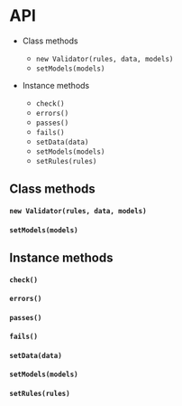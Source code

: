 # API

* Class methods
	* `new Validator(rules, data, models)`
	* `setModels(models)`

* Instance methods

	* `check()`
	* `errors()`
	* `passes()`
	* `fails()`
	* `setData(data)`
	* `setModels(models)`
	* `setRules(rules)`

## Class methods

#### `new Validator(rules, data, models)`

#### `setModels(models)`


## Instance methods

#### `check()`

#### `errors()`

#### `passes()`

#### `fails()`

#### `setData(data)`

#### `setModels(models)`

#### `setRules(rules)`

